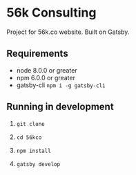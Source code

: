 # 56k Consulting

Project for 56k.co website. Built on Gatsby. 

## Requirements
* node 8.0.0 or greater
* npm 6.0.0 or greater
* gatsby-cli
`npm i -g gatsby-cli`

## Running in development
1. `git clone`

2. `cd 56kco`

3. `npm install`

4. `gatsby develop`


